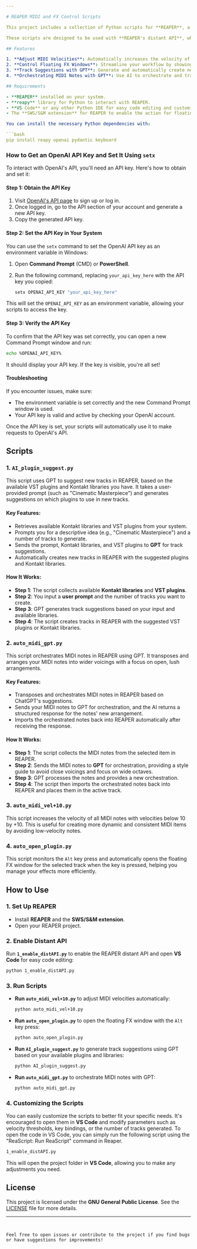 ```yaml
---

# REAPER MIDI and FX Control Scripts

This project includes a collection of Python scripts for **REAPER**, a popular digital audio workstation (DAW), that automates several tasks related to MIDI manipulation, plugin management, and track creation using REAPER's API and GPT-powered suggestions. 

These scripts are designed to be used with **REAPER's distant API**, which allows control of REAPER remotely from Python.

## Features

1. **Adjust MIDI Velocities**: Automatically increases the velocity of MIDI notes with velocities below 10, ensuring more consistent performances.
2. **Control Floating FX Windows**: Streamline your workflow by showing the floating FX window for the selected track via keyboard commands.
3. **Track Suggestions with GPT**: Generate and automatically create new tracks in REAPER based on AI-powered suggestions for Kontakt libraries and VST plugins.
4. **Orchestrating MIDI Notes with GPT**: Use AI to orchestrate and transpose MIDI notes, creating lush, wide voicings with open voicings in orchestration.

## Requirements

- **REAPER** installed on your system.
- **reapy** library for Python to interact with REAPER.
- **VS Code** or any other Python IDE for easy code editing and customization.
- The **SWS/S&M extension** for REAPER to enable the action for floating FX window functionality.

You can install the necessary Python dependencies with:

```bash
pip install reapy openai pydantic keyboard
```
### How to Get an OpenAI API Key and Set It Using `setx`

To interact with OpenAI's API, you'll need an API key. Here's how to obtain and set it:

#### Step 1: Obtain the API Key
1. Visit [OpenAI's API page](https://platform.openai.com/signup) to sign up or log in.
2. Once logged in, go to the API section of your account and generate a new API key.
3. Copy the generated API key.

#### Step 2: Set the API Key in Your System
You can use the `setx` command to set the OpenAI API key as an environment variable in Windows:

1. Open **Command Prompt** (CMD) or **PowerShell**.
2. Run the following command, replacing `your_api_key_here` with the API key you copied:

   ```bash
   setx OPENAI_API_KEY "your_api_key_here"
   ```

This will set the `OPENAI_API_KEY` as an environment variable, allowing your scripts to access the key.

#### Step 3: Verify the API Key
To confirm that the API key was set correctly, you can open a new Command Prompt window and run:

```bash
echo %OPENAI_API_KEY%
```

It should display your API key. If the key is visible, you're all set!

#### Troubleshooting
If you encounter issues, make sure:
- The environment variable is set correctly and the new Command Prompt window is used.
- Your API key is valid and active by checking your OpenAI account.

Once the API key is set, your scripts will automatically use it to make requests to OpenAI's API.

## Scripts

### 1. **`AI_plugin_suggest.py`**
This script uses GPT to suggest new tracks in REAPER, based on the available VST plugins and Kontakt libraries you have. It takes a user-provided prompt (such as "Cinematic Masterpiece") and generates suggestions on which plugins to use in new tracks.

#### Key Features:
- Retrieves available Kontakt libraries and VST plugins from your system.
- Prompts you for a descriptive idea (e.g., "Cinematic Masterpiece") and a number of tracks to generate.
- Sends the prompt, Kontakt libraries, and VST plugins to **GPT** for track suggestions.
- Automatically creates new tracks in REAPER with the suggested plugins and Kontakt libraries.

#### How It Works:
- **Step 1**: The script collects available **Kontakt libraries** and **VST plugins**.
- **Step 2**: You input a **user prompt** and the number of tracks you want to create.
- **Step 3**: GPT generates track suggestions based on your input and available libraries.
- **Step 4**: The script creates tracks in REAPER with the suggested VST plugins or Kontakt libraries.

### 2. **`auto_midi_gpt.py`**
This script orchestrates MIDI notes in REAPER using GPT. It transposes and arranges your MIDI notes into wider voicings with a focus on open, lush arrangements.

#### Key Features:
- Transposes and orchestrates MIDI notes in REAPER based on ChatGPT's suggestions.
- Sends your MIDI notes to GPT for orchestration, and the AI returns a structured response for the notes' new arrangement.
- Imports the orchestrated notes back into REAPER automatically after receiving the response.

#### How It Works:
- **Step 1**: The script collects the MIDI notes from the selected item in REAPER.
- **Step 2**: Sends the MIDI notes to **GPT** for orchestration, providing a style guide to avoid close voicings and focus on wide octaves.
- **Step 3**: GPT processes the notes and provides a new orchestration.
- **Step 4**: The script then imports the orchestrated notes back into REAPER and places them in the active track.

### 3. **`auto_midi_vel+10.py`**
This script increases the velocity of all MIDI notes with velocities below 10 by +10. This is useful for creating more dynamic and consistent MIDI items by avoiding low-velocity notes.

### 4. **`auto_open_plugin.py`**
This script monitors the `Alt` key press and automatically opens the floating FX window for the selected track when the key is pressed, helping you manage your effects more efficiently.

## How to Use

### 1. **Set Up REAPER** 
- Install **REAPER** and the **SWS/S&M extension**.
- Open your REAPER project.

### 2. **Enable Distant API**
Run **`1_enable_distAPI.py`** to enable the REAPER distant API and open **VS Code** for easy code editing:

```bash
python 1_enable_distAPI.py
```

### 3. **Run Scripts**
- **Run `auto_midi_vel+10.py`** to adjust MIDI velocities automatically:
  ```bash
  python auto_midi_vel+10.py
  ```
- **Run `auto_open_plugin.py`** to open the floating FX window with the `Alt` key press:
  ```bash
  python auto_open_plugin.py
  ```
- **Run `AI_plugin_suggest.py`** to generate track suggestions using GPT based on your available plugins and libraries:
  ```bash
  python AI_plugin_suggest.py
  ```
- **Run `auto_midi_gpt.py`** to orchestrate MIDI notes with GPT:
  ```bash
  python auto_midi_gpt.py
  ```

### 4. **Customizing the Scripts**
You can easily customize the scripts to better fit your specific needs. It's encouraged to open them in **VS Code** and modify parameters such as velocity thresholds, key bindings, or the number of tracks generated. To open the code in VS Code, you can simply run the following script using the "ReaScript: Run ReaScript" command in Reaper.

```bash
1_enable_distAPI.py
```

This will open the project folder in **VS Code**, allowing you to make any adjustments you need.

## License

This project is licensed under the **GNU General Public License**. See the [LICENSE](LICENSE) file for more details.

---
```


Feel free to open issues or contribute to the project if you find bugs or have suggestions for improvements!
